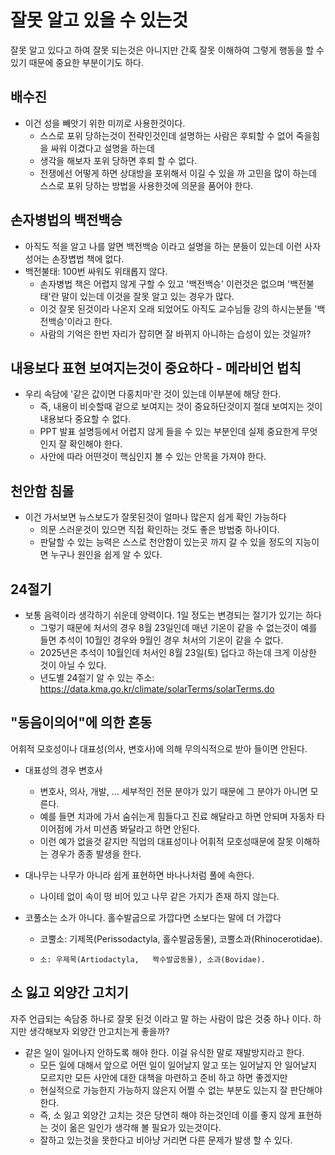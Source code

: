 # 잘못 알고 있을 수 있는것
잘못 알고 있다고 하여 잘못 되는것은 아니지만 간혹 잘못 이해하여 그렇게 행동을 할 수 있기 때문에 중요한 부분이기도 하다.


## 배수진
* 이건 성을 빼앗기 위한 미끼로 사용한것이다.
  - 스스로 포위 당하는것이 전략인것인데 설명하는 사람은 후퇴할 수 없어 죽을힘을 싸워 이겼다고 설명을 하는데
  - 생각을 해보자 포위 당하면 후퇴 할 수 없다.
  - 전쟁에선 어떻게 하면 상대방을 포위해서 이길 수 있을 까 고민을 많이 하는데 스스로 포위 당하는 방법을 사용한것에 의문을 품어야 한다.


## 손자병법의 백전백승
* 아직도 적을 알고 나를 알면 백전백승 이라고 설명을 하는 분들이 있는데 이런 사자성어는 손장볍법 책에 없다.
* 백전불태: 100번 싸워도 위태롭지 않다.
  - 손자병법 책은 어렵지 않게 구할 수 있고 '백전백승' 이런것은 없으며 '백전불태'란 말이 있는데 이것을 잘못 알고 있는 경우가 많다.
  - 이것 잘못 된것이라 나온지 오래 되었어도 아직도 교수님들 강의 하시는분들 '백전백승'이라고 한다.
  - 사람의 기억은 한번 자리가 잡히면 잘 바뀌지 아니하는 습성이 있는 것일까?


## 내용보다 표현 보여지는것이 중요하다 - 메라비언 법칙
* 우리 속담에 '같은 값이면 다홍치마'란 것이 있는데 이부분에 해당 한다.
  - 즉, 내용이 비슷할때 겉으로 보여지는 것이 중요하단것이지 절대 보여지는 것이 내용보다 중요할 수 없다.
  - PPT 발표 설명등에서 어렵지 않게 들을 수 있는 부분인데 실제 중요한게 무엇인지 잘 확인해야 한다.
  - 사안에 따라 어떤것이 핵심인지 볼 수 있는 안목을 가져야 한다.


## 천안함 침몰
* 이건 가서보면 뉴스보도가 잘못된것이 얼마나 많은지 쉽게 확인 가능하다
  - 의문 스러운것이 있으면 직접 확인하는 것도 좋은 방법중 하나이다.
  - 판달할 수 있는 능력은 스스로 천안함이 있는곳 까지 갈 수 있을 정도의 지능이면 누구나 원인을 쉽게 알 수 있다.


## 24절기
* 보통 음력이라 생각하기 쉬운데 양력이다. 1일 정도는 변경되는 절기가 있기는 하다
  - 그렇기 때문에 처서의 경우 8월 23일인데 매년 기온이 같을 수 없는것이 예를 들면 추석이 10월인 경우와 9월인 경우 처서의 기온이 같을 수 없다.
  - 2025년은 추석이 10월인데 처서인 8월 23일(토) 덥다고 하는데 크게 이상한 것이 아닐 수 있다.
  - 년도별 24절기 알 수 있는 주소: https://data.kma.go.kr/climate/solarTerms/solarTerms.do


## "동음이의어"에 의한 혼동
어휘적 모호성이나 대표성(의사, 변호사)에 의해 무의식적으로 받아 들이면 안된다.
* 대표성의 경우 변호사
  - 변호사, 의사, 개발, ... 세부적인 전문 분야가 있기 때문에 그 분야가 아니면 모른다.
  - 예를 들면 치과에 가서 숨쉬는게 힘들다고 진료 해달라고 하면 안되며 자동차 타이어점에 가서 미션좀 봐달라고 하면 안된다.
  - 이런 예가 없을것 같지만 직업의 대표성이나 어휘적 모호성때문에 잘못 이해하는 경우가 종종 발생을 한다.

* 대나무는 나무가 아니라 쉽게 표현하면 바나나처럼 풀에 속한다.
  - 나이테 없이 속이 떵 비어 있고 나무 같은 가지가 존재 하지 않는다.

* 코풀소는 소가 아니다. 홀수발굽으로 가깝다면 소보다는 말에 더 가깝다
  - 코뿔소: 기제목(Perissodactyla, 홀수발굽동물), 코뿔소과(Rhinocerotidae).
  -     소: 우제목(Artiodactyla,   짝수발굽동물), 소과(Bovidae).

## 소 잃고 외양간 고치기
자주 언급되는 속담중 하나로 잘못 된것 이라고 말 하는 사람이 많은 것중 하나 이다. 하지만 생각해보자 외양간 안고치는게 좋을까?
* 같은 일이 일어나지 안하도록 해야 한다. 이걸 유식한 말로 재발방지라고 한다.
  - 모든 일에 대해서 앞으로 어떤 일이 일어날지 알고 또는 일어날지 안 일어날지 모르지만 모든 사안에 대한 대책을 마련하고 준비 하고 하면 좋겠지만
  - 현실적으로 가능한지 가능하지 않은지 어쩔 수 없는 부분도 있는지 잘 판단해야 한다.
  - 즉, 소 잃고 외양간 고치는 것은 당연히 해야 하는것인데 이를 좋지 않게 표현하는 것이 옮은 일인가 생각해 볼 필요가 있는것이다.
  - 잘하고 있는것을 못한다고 비아냥 거리면 다른 문제가 발생 할 수 있다.